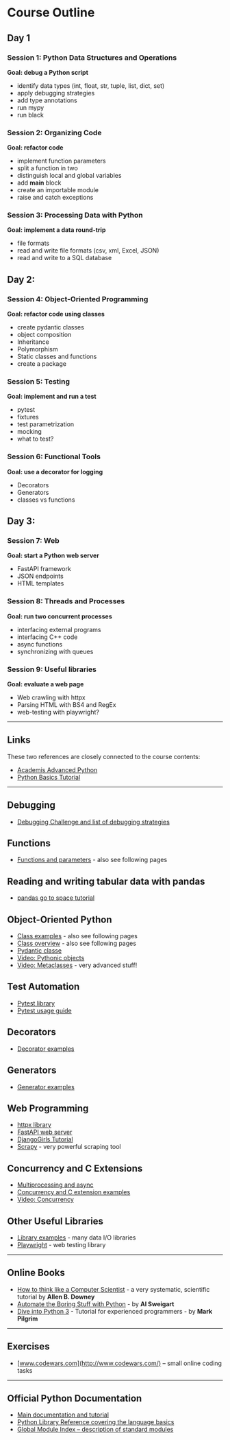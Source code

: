 
# Course Outline

## Day 1

### Session 1: Python Data Structures and Operations

**Goal: debug a Python script**

* identify data types (int, float, str, tuple, list, dict, set)
* apply debugging strategies
* add type annotations
* run mypy
* run black

### Session 2: Organizing Code

**Goal: refactor code**

* implement function parameters
* split a function in two
* distinguish local and global variables
* add __main__ block
* create an importable module
* raise and catch exceptions

### Session 3: Processing Data with Python

**Goal: implement a data round-trip**

- file formats
- read and write file formats (csv, xml, Excel, JSON)
- read and write to a SQL database

## Day 2:

### Session 4: Object-Oriented Programming

**Goal: refactor code using classes**

* create pydantic classes
* object composition
* Inheritance
* Polymorphism
* Static classes and functions
* create a package

### Session 5: Testing

**Goal: implement and run a test**

* pytest
* fixtures
* test parametrization
* mocking
* what to test?

### Session 6: Functional Tools

**Goal: use a decorator for logging**

* Decorators
* Generators
* classes vs functions

## Day 3:

### Session 7: Web

**Goal: start a Python web server**

* FastAPI framework
* JSON endpoints
* HTML templates

### Session 8: Threads and Processes

**Goal: run two concurrent processes**

* interfacing external programs
* interfacing C++ code
* async functions
* synchronizing with queues

### Session 9: Useful libraries

**Goal: evaluate a web page**

* Web crawling with httpx
* Parsing HTML with BS4 and RegEx
* web-testing with playwright?

----

## Links

These two references are closely connected to the course contents:

* [Academis Advanced Python](https://www.academis.eu/advanced_python)
* [Python Basics Tutorial](https://python-basics-tutorial.readthedocs.io/en/latest/)

----

## Debugging

* [Debugging Challenge and list of debugging strategies](https://www.academis.eu/advanced_python/error_handling/debugging.html)

## Functions

* [Functions and parameters](https://www.academis.eu/advanced_python/functions/function_parameters.html) - also see following pages

## Reading and writing tabular data with pandas

* [pandas go to space tutorial](https://www.academis.eu/pandas_go_to_space/)

## Object-Oriented Python

* [Class examples](https://www.academis.eu/advanced_python/classes/classes.html) - also see following pages
* [Class overview](https://python-basics-tutorial.readthedocs.io/en/latest/oop/index.html) - also see following pages
* [Pydantic classe](https://docs.pydantic.dev/)
* [Video: Pythonic objects](https://www.youtube.com/watch?v=k55d3ZUF3ZQ)
* [Video: Metaclasses](https://www.youtube.com/watch?v=7PzeZQGVPKc) - very advanced stuff!

## Test Automation

* [Pytest library](https://docs.pytest.org)
* [Pytest usage guide](https://python-basics-tutorial.readthedocs.io/en/latest/test/pytest/index.html)

## Decorators

* [Decorator examples](https://www.academis.eu/advanced_python/functions/decorators.html)

## Generators

* [Generator examples](https://www.academis.eu/advanced_python/functions/generators.html)

## Web Programming

* [httpx library](https://www.python-httpx.org/)
* [FastAPI web server](https://fastapi.tiangolo.com/)
* [DjangoGirls Tutorial](https://tutorial.djangogirls.org/en/)
* [Scrapy](https://scrapy.org/) - very powerful scraping tool

## Concurrency and C Extensions

* [Multiprocessing and async](https://www.python4data.science/en/latest/performance/multiprocessing-threading-async.html)
* [Concurrency and C extension examples](https://www.pythonsheets.com/)
* [Video: Concurrency](https://www.youtube.com/watch?v=Bv25Dwe84g0)

## Other Useful Libraries

* [Library examples](https://github.com/krother/Python3_Package_Examples) - many data I/O libraries
* [Playwright](https://playwright.dev/python/docs/intro) - web testing library

----

## Online Books

* [How to think like a Computer Scientist](http://www.greenteapress.com/thinkpython/) - a very systematic, scientific tutorial by **Allen B. Downey**
* [Automate the Boring Stuff with Python](https://automatetheboringstuff.com/) - by **Al Sweigart**
* [Dive into Python 3](https://diveinto.org/python3/table-of-contents.html) - Tutorial for experienced programmers - by **Mark Pilgrim**

---

## Exercises

* [www.codewars.com](http://www.codewars.com/) – small online coding tasks

----

## Official Python Documentation

* [Main documentation and tutorial](http://www.python.org/doc)
* [Python Library Reference covering the language basics](https://docs.python.org/3/library/index.html)
* [Global Module Index – description of standard modules](https://docs.python.org/3/py-modindex.html)
